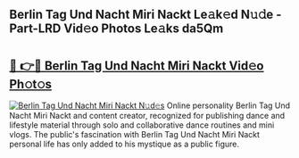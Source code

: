 ## Berlin Tag Und Nacht Miri Nackt Le𝚊k𝚎d N𝚞𝚍e - Part-LRD Vid𝚎o Photos Le𝚊ks da5Qm

# <h2><a href="http://fb48ab.evod.top/?m=Berlin+Tag+Und+Nacht+Miri+Nackt">🔗 👉🔴 Berlin Tag Und Nacht Miri Nackt Vid𝚎o Ph𝚘t𝚘s</a></h2>

[![Berlin Tag Und Nacht Miri Nackt N𝚞d𝚎s](https://i.imgur.com/8V9OHl7.gif)](http://fb48ab.evod.top/?m=Berlin+Tag+Und+Nacht+Miri+Nackt)
Online personality Berlin Tag Und Nacht Miri Nackt and content creator, recognized for publishing dance and lifestyle material through solo and collaborative dance routines and mini vlogs. The public's fascination with Berlin Tag Und Nacht Miri Nackt personal life has only added to his mystique as a public figure. 
